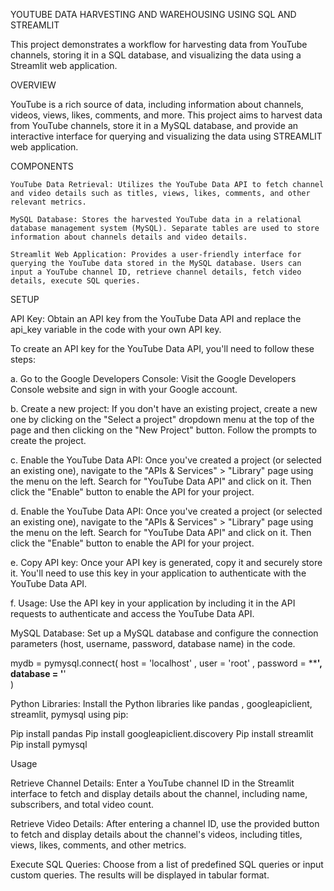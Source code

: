YOUTUBE DATA HARVESTING AND WAREHOUSING USING SQL AND STREAMLIT

This project demonstrates a workflow for harvesting data from YouTube channels, storing it in a SQL database, and visualizing the data using a Streamlit web application.

OVERVIEW

YouTube is a rich source of data, including information about channels, videos, views, likes, comments, and more. This project aims to harvest data from YouTube channels, store it in a MySQL database, and provide an interactive interface for querying and visualizing the data using STREAMLIT web application.

COMPONENTS

 	YouTube Data Retrieval: Utilizes the YouTube Data API to fetch channel and video details such as titles, views, likes, comments, and other relevant metrics.

 	MySQL Database: Stores the harvested YouTube data in a relational database management system (MySQL). Separate tables are used to store information about channels details and video details.

 	Streamlit Web Application: Provides a user-friendly interface for querying the YouTube data stored in the MySQL database. Users can input a YouTube channel ID, retrieve channel details, fetch video details, execute SQL queries.

SETUP

API Key: Obtain an API key from the YouTube Data API and replace the api_key variable in the code with your own API key.

To create an API key for the YouTube Data API, you'll need to follow these steps:

a.	Go to the Google Developers Console: Visit the Google Developers Console website and sign in with your Google account.

b.	Create a new project: If you don't have an existing project, create a new one by clicking on the "Select a project" dropdown menu at the top of the page and then clicking on the "New Project" button. Follow the prompts to create the project.

c.	Enable the YouTube Data API: Once you've created a project (or selected an existing one), navigate to the "APIs & Services" > "Library" page using the menu on the left. Search for "YouTube Data API" and click on it. Then click the "Enable" button to enable the API for your project.

d.	Enable the YouTube Data API: Once you've created a project (or selected an existing one), navigate to the "APIs & Services" > "Library" page using the menu on the left. Search for "YouTube Data API" and click on it. Then click the "Enable" button to enable the API for your project.

e.	Copy API key: Once your API key is generated, copy it and securely store it. You'll need to use this key in your application to authenticate with the YouTube Data API.

f.	Usage: Use the API key in your application by including it in the API requests to authenticate and access the YouTube Data API.


MySQL Database: Set up a MySQL database and configure the connection parameters (host, username, password, database name) in the code.

mydb = pymysql.connect( 
host = 'localhost' ,
user = 'root'   ,
password = ********', 
database = '******'  
)

Python Libraries: Install the Python libraries like pandas , googleapiclient, streamlit, pymysql using pip:

Pip install pandas
Pip install googleapiclient.discovery
Pip install streamlit
Pip install pymysql

Usage

Retrieve Channel Details: Enter a YouTube channel ID in the Streamlit interface to fetch and display details about the channel, including name, subscribers, and total video count.

Retrieve Video Details: After entering a channel ID, use the provided button to fetch and display details about the channel's videos, including titles, views, likes, comments, and other metrics.

Execute SQL Queries: Choose from a list of predefined SQL queries or input custom queries. The results will be displayed in tabular format.

